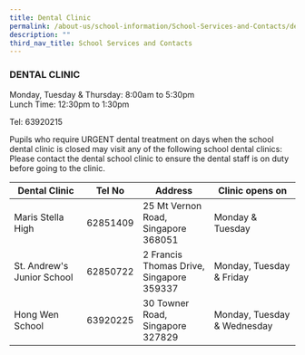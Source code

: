 ```yaml
---
title: Dental Clinic
permalink: /about-us/school-information/School-Services-and-Contacts/dental-clinic
description: ""
third_nav_title: School Services and Contacts
---
```

### DENTAL CLINIC

Monday, Tuesday & Thursday: 8:00am to 5:30pm  <br>
Lunch Time: 12:30pm to 1:30pm

Tel: 63920215
  
Pupils who require URGENT dental treatment on days when the school dental clinic is closed may visit any of the following school dental clinics:<br>
Please contact the dental school clinic to ensure the dental staff is on duty before going to the clinic.

| Dental Clinic | Tel No | Address | Clinic opens on|
|---|---|---|---|
|Maris Stella High| 62851409 | 25 Mt Vernon Road, <br> Singapore 368051 | Monday & Tuesday|
| St. Andrew's Junior School| 62850722 | 2 Francis Thomas Drive, <br> Singapore 359337| Monday, Tuesday & Friday|
|Hong Wen School | 63920225 | 30 Towner Road, <br> Singapore 327829 | Monday, Tuesday & Wednesday |
